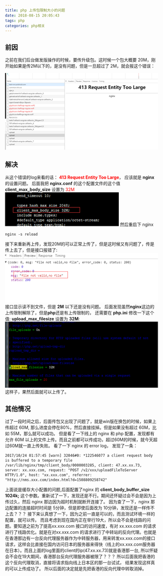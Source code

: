 ```yaml
---
title: php 上传包限制大小的问题
date: 2018-08-15 20:05:43
tags: php
categories: php相关
---
```

## 前因
之前在我们后台做发版操作的时候，要传升级包。这时候一个包大概要 20M，刚开始如果是传2M以下的，是没有问题，但是一旦超过了 2M，就会报这个错误：
<!--more-->
![1](php-upload-size-limit/1.png)
## 解决
从这个错误的log来看的话： <font color=red><b>413 Request Entity Too Large</b></font>， 应该就是 **nginx** 的设置问题。
后面我把 **nginx.conf** 的这个配置文件的这个值 **client_max_body_size** 设置为 <font color=red>32M</font>
![1](php-upload-size-limit/2.png)
然后重启下 nginx   
```
nginx -s reload
```
接下来重新再上传，发现20M的可以正常上传了，但是这时候又有问题了，传是传上去了，但是接口报错了:
![1](php-upload-size-limit/3.png)
接口显示读不到文件，但是 **2M** 以下还是没有问题。 后面发现虽然**nginx**这边的上传限制解除了，但是**php**还是有上传限制的， 还需要在 **php.ini** 修改一下这个值:
**upload_max_filesize** 设置为 **32M**:
![1](php-upload-size-limit/4.png)
这样子，果然后面就可以上传了。
## 其他情况
过了一段时间之后，后面传包又出现了问题了，就是win版在换包的时候，如果上传超过 60M, 那么进度会停在80%，然后直接挂掉。但是如果没有超过 60M，比如 55M，那么就可以成功。
但是看了一下线上的 nginx 和 php 配置，发现都有允许 60M 以上的文件上传。而且之前都可以传成功，超过60M的时候，就今天超过60M就一直上传失败。
看了一下 nginx 的 error log， 发现了一条：
```
2017/10/24 01:57:45 [warn] 32046#0: *122546077 a client request body is buffered to a temporary file /var/lib/nginx/tmp/client_body/0000003285, client: 47.xx.xx.73, server: xx.xxx.com, request: "POST /v2/xxx/uploadFileToServer HTTP/1.0", host: "xx.xxx.com", referrer: "http://nms.xxx.com/index.html?d=1508809258742"
```
上面说是缓存大小配置的问题,后面配置了nginx 的 **client_body_buffer_size 1024k;** 这个参数。重新试了一下，发现还是不行。期间还怀疑过会不会是因为上传过久，然后 nginx 那边因为超时机制就断开连接了。
因为查了一下，nginx 那边配置的连接超时时间是 5分钟，但是即使后面改为 10分钟，发现还是一样传不上去？？？
接下来认真想了一下，因为之前一直是可以的，而且测试环境一样的配置，就可以传。 而且考虑到现在国内正在举行19大，所以会不会是线路的问题。要知道之前为了提高xx.xxx.com 接口的访问速度，有对 xx.xxx.com 的请求进行了线路优化。就是在对xx.xxx.com 的请求进行了中转站的反向代理。也就是在香港那边有一台反向代理服务器作为中转服务器，用来转发xx.xxx.com的接口请求，这样会比直接在国内访问日本的服务器来得快（线上的xx.xxx.com服务器在日本）。而且上面的log里面的client的ip(47.xx.xx.73)就是香港那一台, 所以怀疑会不会在19大期间，香港那台反向代理服务器被限了？？？ 所以后面我把香港的这个反向代理取消，直接将请求指向线上日本区的那一台试试， 结果发现这样真的可以上传成功了。
所以后面的决定就是先把香港的反向代理中转取消掉。





